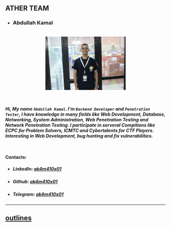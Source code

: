 ## ATHER TEAM

 <!-- summary about ather team here -->

- ### Abdullah Kamal

<br />
<div align="center">
    <img src="./assets/images/Abdullah_Kamal.jpg" width="50%">
</div>
<br />
<br />

**_Hi, My name `Abdullah Kamal`. I'm `Backend Developer` and `Penetration Tester`, I have knowledge in many fields like Web Development, Database, Networking, System Administration, Web Penetration Testing and Network Penetration Testing. I participate in serveral Compitions like ECPC for Problem Solvers, ICMTC and Cybertalents for CTF Players. Interesting in Web Development, bug hunting and fix vulnerabilities._**

<br />

#### Contacts:

- ##### LinkedIn: [ak4m410x01](linkedin.com/in/ak4m410x01)
- ##### Github: [ak4m410x01](github.com/ak4m410x01)
- ##### Telegram: [ak4m410x01](t.me/ak4m410x01)

---

<!--
- ### Member 2

<br />
<div align="center">
    <img src="./assets/images/Member_2.jpg" width="50%">
</div>
<br />
<br />

**_Summary About Member 2_**

<br />

#### Contacts:

- ##### LinkedIn: [username](linkedin.com/in/username)
- ##### Github: [username](github.com/username)
- ##### Telegram: [username](t.me/username)

---

-->

<!--
- ### Member 3

<br />
<div align="center">
    <img src="./assets/images/Member_3.jpg" width="50%">
</div>
<br />
<br />

**_Summary About Member 3_**

<br />

#### Contacts:

- ##### LinkedIn: [username](linkedin.com/in/username)
- ##### Github: [username](github.com/username)
- ##### Telegram: [username](t.me/username)

---

-->
<!--
- ### Member 4

<br />
<div align="center">
    <img src="./assets/images/Member_4.jpg" width="50%">
</div>
<br />
<br />

**_Summary About Member 4_**

<br />

#### Contacts:

- ##### LinkedIn: [username](linkedin.com/in/username)
- ##### Github: [username](github.com/username)
- ##### Telegram: [username](t.me/username)

---

-->
<!--
- ### Member 5

<br />
<div align="center">
    <img src="./assets/images/Member_5.jpg" width="50%">
</div>
<br />
<br />

**_Summary About Member 5_**

<br />

#### Contacts:

- ##### LinkedIn: [username](linkedin.com/in/username)
- ##### Github: [username](github.com/username)
- ##### Telegram: [username](t.me/username)

---

-->
<!--
- ### Member 6

<br />
<div align="center">
    <img src="./assets/images/Member_6.jpg" width="50%">
</div>
<br />
<br />

**_Summary About Member 6_**

<br />

#### Contacts:

- ##### LinkedIn: [username](linkedin.com/in/username)
- ##### Github: [username](github.com/username)
- ##### Telegram: [username](t.me/username)

---

-->

## [outlines](../README.md)
